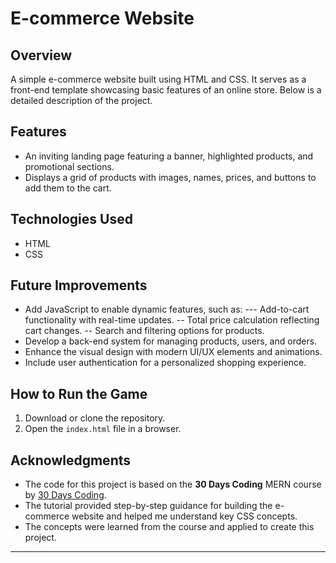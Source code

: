 # E-commerce Website

## Overview
A simple e-commerce website built using HTML and CSS. It serves as a front-end template showcasing basic features of an online store. Below is a detailed description of the project.

## Features
- An inviting landing page featuring a banner, highlighted products, and promotional sections.
- Displays a grid of products with images, names, prices, and buttons to add them to the cart.


## Technologies Used
- HTML
- CSS

## Future Improvements
- Add JavaScript to enable dynamic features, such as:
  --- Add-to-cart functionality with real-time updates.
  -- Total price calculation reflecting cart changes.
  -- Search and filtering options for products.
- Develop a back-end system for managing products, users, and orders.
- Enhance the visual design with modern UI/UX elements and animations.
- Include user authentication for a personalized shopping experience.

## How to Run the Game
1. Download or clone the repository.
2. Open the `index.html` file in a browser.

## Acknowledgments
- The code for this project is based on the **30 Days Coding** MERN course by [30 Days Coding](https://courses.30dayscoding.com/).
- The tutorial provided step-by-step guidance for building the e-commerce website and helped me understand key CSS concepts.
- The concepts were learned from the course and applied to create this project.

---
